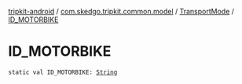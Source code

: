 [tripkit-android](../../index.md) / [com.skedgo.tripkit.common.model](../index.md) / [TransportMode](index.md) / [ID_MOTORBIKE](./-i-d_-m-o-t-o-r-b-i-k-e.md)

# ID_MOTORBIKE

`static val ID_MOTORBIKE: `[`String`](https://kotlinlang.org/api/latest/jvm/stdlib/kotlin/-string/index.html)